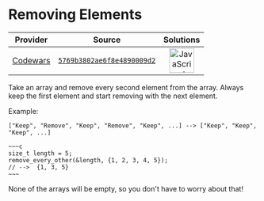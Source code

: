 [_metadata_:generated]: - "true"

# Removing Elements

<!-- INFO TABLE BEGIN -->

| Provider                                        | Source                                                                               | Solutions                                                                                                                                                    |
| :---------------------------------------------: | :----------------------------------------------------------------------------------: | :----------------------------------------------------------------------------------------------------------------------------------------------------------: |
| [Codewars](../../../docs/providers/Codewars.md) | [`5769b3802ae6f8e4890009d2`](https://www.codewars.com/kata/5769b3802ae6f8e4890009d2) | [<img src="https://res.cloudinary.com/rascaltwo/image/upload/v1631924076/javascript_ehszr7.svg" alt="JavaScript" title="JavaScript" width="50" />](solve.js) |

<!-- INFO TABLE END -->

Take an array and remove every second element from the array. Always keep the first element and start removing with the next element.

Example:

```if-not:c
["Keep", "Remove", "Keep", "Remove", "Keep", ...] --> ["Keep", "Keep", "Keep", ...]
```

```if:c
~~~c
size_t length = 5;
remove_every_other(&length, {1, 2, 3, 4, 5});
// -->  {1, 3, 5}
~~~
```

None of the arrays will be empty, so you don't have to worry about that!
